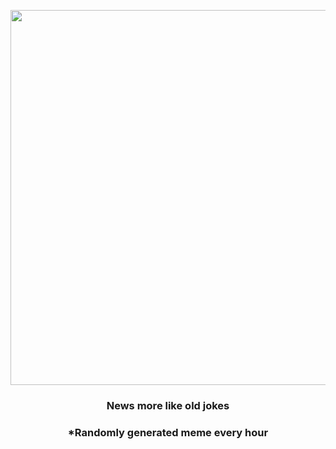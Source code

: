 <p align="center">
        <img src="https://i.redd.it/26hf0jxxcvu81.png" width="600" height="600">
        </p>
        <h3 align="center">News more like old jokes</h3>
        <h3 align="center">*Randomly generated meme every hour</h3>
    